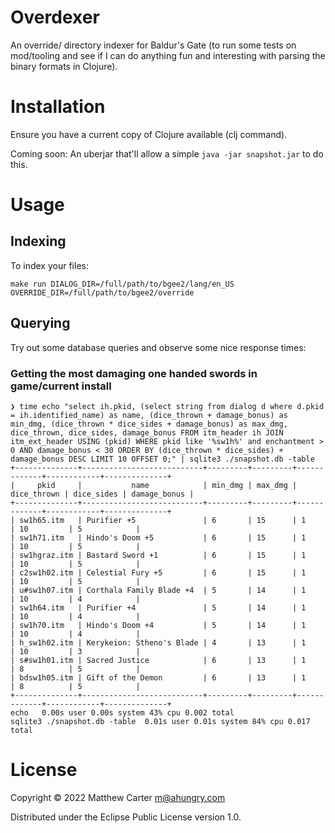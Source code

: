 # Overdexer

An override/ directory indexer for Baldur's Gate (to run some tests on
mod/tooling and see if I can do anything fun and interesting with
parsing the binary formats in Clojure).

# Installation

Ensure you have a current copy of Clojure available (clj command).

Coming soon: An uberjar that'll allow a simple
`java -jar snapshot.jar` to do this.

# Usage

## Indexing

To index your files:

```
make run DIALOG_DIR=/full/path/to/bgee2/lang/en_US OVERRIDE_DIR=/full/path/to/bgee2/override
```

## Querying

Try out some database queries and observe some nice response times:

### Getting the most damaging one handed swords in game/current install

```
❯ time echo "select ih.pkid, (select string from dialog d where d.pkid = ih.identified_name) as name, (dice_thrown + damage_bonus) as min_dmg, (dice_thrown * dice_sides + damage_bonus) as max_dmg, dice_thrown, dice_sides, damage_bonus FROM itm_header ih JOIN itm_ext_header USING (pkid) WHERE pkid like '%sw1h%' and enchantment > 0 AND damage_bonus < 30 ORDER BY (dice_thrown * dice_sides) + damage_bonus DESC LIMIT 10 OFFSET 0;" | sqlite3 ./snapshot.db -table
+--------------+---------------------------+---------+---------+-------------+------------+--------------+
|     pkid     |           name            | min_dmg | max_dmg | dice_thrown | dice_sides | damage_bonus |
+--------------+---------------------------+---------+---------+-------------+------------+--------------+
| sw1h65.itm   | Purifier +5               | 6       | 15      | 1           | 10         | 5            |
| sw1h71.itm   | Hindo's Doom +5           | 6       | 15      | 1           | 10         | 5            |
| sw1hgraz.itm | Bastard Sword +1          | 6       | 15      | 1           | 10         | 5            |
| c2sw1h02.itm | Celestial Fury +5         | 6       | 15      | 1           | 10         | 5            |
| u#sw1h07.itm | Corthala Family Blade +4  | 5       | 14      | 1           | 10         | 4            |
| sw1h64.itm   | Purifier +4               | 5       | 14      | 1           | 10         | 4            |
| sw1h70.itm   | Hindo's Doom +4           | 5       | 14      | 1           | 10         | 4            |
| h_sw1h02.itm | Kerykeion: Stheno's Blade | 4       | 13      | 1           | 10         | 3            |
| s#sw1h01.itm | Sacred Justice            | 6       | 13      | 1           | 8          | 5            |
| bdsw1h05.itm | Gift of the Demon         | 6       | 13      | 1           | 8          | 5            |
+--------------+---------------------------+---------+---------+-------------+------------+--------------+
echo   0.00s user 0.00s system 43% cpu 0.002 total
sqlite3 ./snapshot.db -table  0.01s user 0.01s system 84% cpu 0.017 total
```

# License

Copyright © 2022 Matthew Carter <m@ahungry.com>

Distributed under the Eclipse Public License version 1.0.
